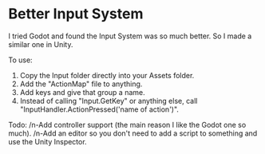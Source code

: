 # Better Input System
I tried Godot and found the Input System was so much better. So I made a similar one in Unity.

To use:
1. Copy the Input folder directly into your Assets folder.
2. Add the "ActionMap" file to anything.
3. Add keys and give that group a name.
4. Instead of calling "Input.GetKey" or anything else, call "InputHandler.ActionPressed('name of action')".


Todo:
/n-Add controller support (the main reason I like the Godot one so much).
/n-Add an editor so you don't need to add a script to something and use the Unity Inspector.
